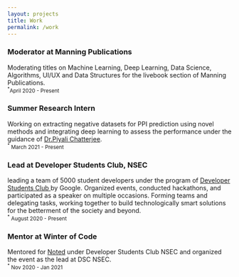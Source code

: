 ```yaml
---
layout: projects
title: Work
permalink: /work
---
```


<!-- Write the Post page here -->
<div class="main">
<div class="post-wrap archive">
    <h3>Moderator at Manning Publications</h3>
    <article class="archive-item">
       Moderating titles on Machine Learning, Deep Learning, Data Science, Algorithms, UI/UX and Data Structures for the livebook section of Manning Publications.<br>
       <small><sup>*</sup>April 2020 - Present</small>
    </article>
    <h3>Summer Research Intern</h3>
    <article class="archive-item">
       Working on extracting negative datasets for PPI prediction using novel methods and integrating deep learning to assess the performance under the guidance of <a href="https://scholar.google.co.in/citations?user=EKEsIu0AAAAJ&hl=en">Dr.Piyali Chatterjee</a>.<br>
       <small><sup>*</sup> March 2021 - Present</small>
    </article>
    <h3>Lead at Developer Students Club, NSEC</h3>
    <article class="archive-item">
        leading a team of 5000 student developers under the program of <a href="https://dsc.community.dev/netaji-subhash-engineering-college/">Developer Students Club </a>by Google. Organized events, conducted hackathons, and participated as a speaker on multiple occasions. Forming teams and delegating tasks, working together to build technologically smart solutions for the betterment of the society and beyond. <br>
       <small><sup>*</sup> August 2020 - Present</small>
    </article>
    <h3>Mentor at Winter of Code</h3>
    <article class="archive-item">
       Mentored for <a href="https://winterofcode.com/organisation/dsc-nsec">Noted</a> under Developer Students Club NSEC and organized the event as the lead at DSC NSEC.<br>
       <small><sup>*</sup> Nov 2020 - Jan 2021</small>
    </article>
</div>
</div>

